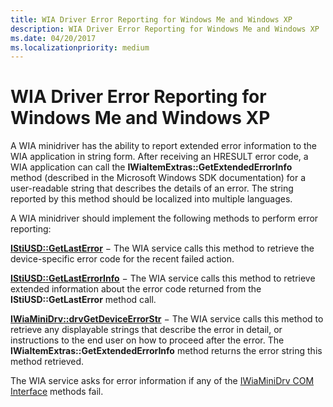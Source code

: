 ```yaml
---
title: WIA Driver Error Reporting for Windows Me and Windows XP
description: WIA Driver Error Reporting for Windows Me and Windows XP
ms.date: 04/20/2017
ms.localizationpriority: medium
---
```


# WIA Driver Error Reporting for Windows Me and Windows XP

A WIA minidriver has the ability to report extended error information to the WIA application in string form. After receiving an HRESULT error code, a WIA application can call the **IWiaItemExtras::GetExtendedErrorInfo** method (described in the Microsoft Windows SDK documentation) for a user-readable string that describes the details of an error. The string reported by this method should be localized into multiple languages.

A WIA minidriver should implement the following methods to perform error reporting:

[**IStiUSD::GetLastError**](/windows-hardware/drivers/ddi/stiusd/nf-stiusd-istiusd-getlasterror) − The WIA service calls this method to retrieve the device-specific error code for the recent failed action.

[**IStiUSD::GetLastErrorInfo**](/windows-hardware/drivers/ddi/stiusd/nf-stiusd-istiusd-getlasterrorinfo) − The WIA service calls this method to retrieve extended information about the error code returned from the **IStiUSD::GetLastError** method call.

[**IWiaMiniDrv::drvGetDeviceErrorStr**](/windows-hardware/drivers/ddi/wiamindr_lh/nf-wiamindr_lh-iwiaminidrv-drvgetdeviceerrorstr) − The WIA service calls this method to retrieve any displayable strings that describe the error in detail, or instructions to the end user on how to proceed after the error. The **IWiaItemExtras::GetExtendedErrorInfo** method returns the error string this method retrieved.

The WIA service asks for error information if any of the [IWiaMiniDrv COM Interface](iwiaminidrv-com-interface.md) methods fail.
